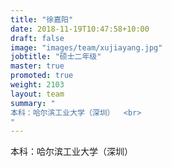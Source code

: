 ```yaml
---
title: "徐嘉阳"
date: 2018-11-19T10:47:58+10:00
draft: false
image: "images/team/xujiayang.jpg"
jobtitle: "硕士二年级"
master: true
promoted: true
weight: 2103
layout: team
summary: "
本科：哈尔滨工业大学（深圳）  <br>
"
---
```


本科：哈尔滨工业大学（深圳）  

